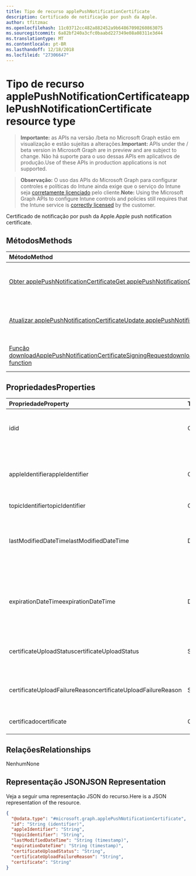 ```yaml
---
title: Tipo de recurso applePushNotificationCertificate
description: Certificado de notificação por push da Apple.
author: tfitzmac
ms.openlocfilehash: 11c03712cc482a882452a9b64867090260863075
ms.sourcegitcommit: 6a82bf240a3cfc0baabd227349e08a08311e3d44
ms.translationtype: MT
ms.contentlocale: pt-BR
ms.lasthandoff: 12/18/2018
ms.locfileid: "27306647"
---
```

# <a name="applepushnotificationcertificate-resource-type"></a><span data-ttu-id="ab1a9-103">Tipo de recurso applePushNotificationCertificate</span><span class="sxs-lookup"><span data-stu-id="ab1a9-103">applePushNotificationCertificate resource type</span></span>

> <span data-ttu-id="ab1a9-104">**Importante:** as APIs na versão /beta no Microsoft Graph estão em visualização e estão sujeitas a alterações.</span><span class="sxs-lookup"><span data-stu-id="ab1a9-104">**Important:** APIs under the / beta version in Microsoft Graph are in preview and are subject to change.</span></span> <span data-ttu-id="ab1a9-105">Não há suporte para o uso dessas APIs em aplicativos de produção.</span><span class="sxs-lookup"><span data-stu-id="ab1a9-105">Use of these APIs in production applications is not supported.</span></span>

> <span data-ttu-id="ab1a9-106">**Observação:** O uso das APIs do Microsoft Graph para configurar controles e políticas do Intune ainda exige que o serviço do Intune seja [corretamente licenciado](https://go.microsoft.com/fwlink/?linkid=839381) pelo cliente.</span><span class="sxs-lookup"><span data-stu-id="ab1a9-106">**Note:** Using the Microsoft Graph APIs to configure Intune controls and policies still requires that the Intune service is [correctly licensed](https://go.microsoft.com/fwlink/?linkid=839381) by the customer.</span></span>

<span data-ttu-id="ab1a9-107">Certificado de notificação por push da Apple.</span><span class="sxs-lookup"><span data-stu-id="ab1a9-107">Apple push notification certificate.</span></span>
## <a name="methods"></a><span data-ttu-id="ab1a9-108">Métodos</span><span class="sxs-lookup"><span data-stu-id="ab1a9-108">Methods</span></span>
|<span data-ttu-id="ab1a9-109">Método</span><span class="sxs-lookup"><span data-stu-id="ab1a9-109">Method</span></span>|<span data-ttu-id="ab1a9-110">Tipo de retorno</span><span class="sxs-lookup"><span data-stu-id="ab1a9-110">Return Type</span></span>|<span data-ttu-id="ab1a9-111">Descrição</span><span class="sxs-lookup"><span data-stu-id="ab1a9-111">Description</span></span>|
|:---|:---|:---|
|[<span data-ttu-id="ab1a9-112">Obter applePushNotificationCertificate</span><span class="sxs-lookup"><span data-stu-id="ab1a9-112">Get applePushNotificationCertificate</span></span>](../api/intune-devices-applepushnotificationcertificate-get.md)|[<span data-ttu-id="ab1a9-113">applePushNotificationCertificate</span><span class="sxs-lookup"><span data-stu-id="ab1a9-113">applePushNotificationCertificate</span></span>](../resources/intune-devices-applepushnotificationcertificate.md)|<span data-ttu-id="ab1a9-114">Ler propriedades e relações de objetos de [applePushNotificationCertificate](../resources/intune-devices-applepushnotificationcertificate.md).</span><span class="sxs-lookup"><span data-stu-id="ab1a9-114">Read properties and relationships of the [applePushNotificationCertificate](../resources/intune-devices-applepushnotificationcertificate.md) object.</span></span>|
|[<span data-ttu-id="ab1a9-115">Atualizar applePushNotificationCertificate</span><span class="sxs-lookup"><span data-stu-id="ab1a9-115">Update applePushNotificationCertificate</span></span>](../api/intune-devices-applepushnotificationcertificate-update.md)|[<span data-ttu-id="ab1a9-116">applePushNotificationCertificate</span><span class="sxs-lookup"><span data-stu-id="ab1a9-116">applePushNotificationCertificate</span></span>](../resources/intune-devices-applepushnotificationcertificate.md)|<span data-ttu-id="ab1a9-117">Atualizar as propriedades de um objeto de [applePushNotificationCertificate](../resources/intune-devices-applepushnotificationcertificate.md).</span><span class="sxs-lookup"><span data-stu-id="ab1a9-117">Update the properties of a [applePushNotificationCertificate](../resources/intune-devices-applepushnotificationcertificate.md) object.</span></span>|
|[<span data-ttu-id="ab1a9-118">Função downloadApplePushNotificationCertificateSigningRequest</span><span class="sxs-lookup"><span data-stu-id="ab1a9-118">downloadApplePushNotificationCertificateSigningRequest function</span></span>](../api/intune-devices-applepushnotificationcertificate-downloadapplepushnotificationcertificatesigningrequest.md)|<span data-ttu-id="ab1a9-119">Cadeia de caracteres</span><span class="sxs-lookup"><span data-stu-id="ab1a9-119">String</span></span>|<span data-ttu-id="ab1a9-120">Baixa a solicitação de assinatura de certificado de notificação por push da Apple</span><span class="sxs-lookup"><span data-stu-id="ab1a9-120">Download Apple push notification certificate signing request</span></span>|

## <a name="properties"></a><span data-ttu-id="ab1a9-121">Propriedades</span><span class="sxs-lookup"><span data-stu-id="ab1a9-121">Properties</span></span>
|<span data-ttu-id="ab1a9-122">Propriedade</span><span class="sxs-lookup"><span data-stu-id="ab1a9-122">Property</span></span>|<span data-ttu-id="ab1a9-123">Tipo</span><span class="sxs-lookup"><span data-stu-id="ab1a9-123">Type</span></span>|<span data-ttu-id="ab1a9-124">Descrição</span><span class="sxs-lookup"><span data-stu-id="ab1a9-124">Description</span></span>|
|:---|:---|:---|
|<span data-ttu-id="ab1a9-125">id</span><span class="sxs-lookup"><span data-stu-id="ab1a9-125">id</span></span>|<span data-ttu-id="ab1a9-126">Cadeia de caracteres</span><span class="sxs-lookup"><span data-stu-id="ab1a9-126">String</span></span>|<span data-ttu-id="ab1a9-127">O identificador exclusivo do certificado.</span><span class="sxs-lookup"><span data-stu-id="ab1a9-127">Unique Identifier for the certificate</span></span>|
|<span data-ttu-id="ab1a9-128">appleIdentifier</span><span class="sxs-lookup"><span data-stu-id="ab1a9-128">appleIdentifier</span></span>|<span data-ttu-id="ab1a9-129">Cadeia de caracteres</span><span class="sxs-lookup"><span data-stu-id="ab1a9-129">String</span></span>|<span data-ttu-id="ab1a9-130">Id da Apple da conta usada para criar o certificado de push do MDM.</span><span class="sxs-lookup"><span data-stu-id="ab1a9-130">Apple Id of the account used to create the MDM push certificate.</span></span>|
|<span data-ttu-id="ab1a9-131">topicIdentifier</span><span class="sxs-lookup"><span data-stu-id="ab1a9-131">topicIdentifier</span></span>|<span data-ttu-id="ab1a9-132">Cadeia de caracteres</span><span class="sxs-lookup"><span data-stu-id="ab1a9-132">String</span></span>|<span data-ttu-id="ab1a9-133">ID do tópico.</span><span class="sxs-lookup"><span data-stu-id="ab1a9-133">Topic Id.</span></span>|
|<span data-ttu-id="ab1a9-134">lastModifiedDateTime</span><span class="sxs-lookup"><span data-stu-id="ab1a9-134">lastModifiedDateTime</span></span>|<span data-ttu-id="ab1a9-135">DateTimeOffset</span><span class="sxs-lookup"><span data-stu-id="ab1a9-135">DateTimeOffset</span></span>|<span data-ttu-id="ab1a9-136">Data e hora da última modificação de certificado de notificações por push da Apple.</span><span class="sxs-lookup"><span data-stu-id="ab1a9-136">Last modified date and time for Apple push notification certificate.</span></span>|
|<span data-ttu-id="ab1a9-137">expirationDateTime</span><span class="sxs-lookup"><span data-stu-id="ab1a9-137">expirationDateTime</span></span>|<span data-ttu-id="ab1a9-138">DateTimeOffset</span><span class="sxs-lookup"><span data-stu-id="ab1a9-138">DateTimeOffset</span></span>|<span data-ttu-id="ab1a9-139">Data e hora do vencimento de certificado de notificações por push da Apple.</span><span class="sxs-lookup"><span data-stu-id="ab1a9-139">The expiration date and time for Apple push notification certificate.</span></span>|
|<span data-ttu-id="ab1a9-140">certificateUploadStatus</span><span class="sxs-lookup"><span data-stu-id="ab1a9-140">certificateUploadStatus</span></span>|<span data-ttu-id="ab1a9-141">String</span><span class="sxs-lookup"><span data-stu-id="ab1a9-141">String</span></span>|<span data-ttu-id="ab1a9-142">O status de carregamento de certificado.</span><span class="sxs-lookup"><span data-stu-id="ab1a9-142">The certificate upload status.</span></span>|
|<span data-ttu-id="ab1a9-143">certificateUploadFailureReason</span><span class="sxs-lookup"><span data-stu-id="ab1a9-143">certificateUploadFailureReason</span></span>|<span data-ttu-id="ab1a9-144">String</span><span class="sxs-lookup"><span data-stu-id="ab1a9-144">String</span></span>|<span data-ttu-id="ab1a9-145">O motivo pelo qual o carregamento do certificado falhou.</span><span class="sxs-lookup"><span data-stu-id="ab1a9-145">The reason the certificate upload failed.</span></span>|
|<span data-ttu-id="ab1a9-146">certificado</span><span class="sxs-lookup"><span data-stu-id="ab1a9-146">certificate</span></span>|<span data-ttu-id="ab1a9-147">Cadeia de caracteres</span><span class="sxs-lookup"><span data-stu-id="ab1a9-147">String</span></span>|<span data-ttu-id="ab1a9-148">Ainda não documentado</span><span class="sxs-lookup"><span data-stu-id="ab1a9-148">Not yet documented</span></span>|

## <a name="relationships"></a><span data-ttu-id="ab1a9-149">Relações</span><span class="sxs-lookup"><span data-stu-id="ab1a9-149">Relationships</span></span>
<span data-ttu-id="ab1a9-150">Nenhum</span><span class="sxs-lookup"><span data-stu-id="ab1a9-150">None</span></span>
## <a name="json-representation"></a><span data-ttu-id="ab1a9-151">Representação JSON</span><span class="sxs-lookup"><span data-stu-id="ab1a9-151">JSON Representation</span></span>
<span data-ttu-id="ab1a9-152">Veja a seguir uma representação JSON do recurso.</span><span class="sxs-lookup"><span data-stu-id="ab1a9-152">Here is a JSON representation of the resource.</span></span>
<!-- {
  "blockType": "resource",
  "keyProperty": "id",
  "@odata.type": "microsoft.graph.applePushNotificationCertificate"
}
-->
``` json
{
  "@odata.type": "#microsoft.graph.applePushNotificationCertificate",
  "id": "String (identifier)",
  "appleIdentifier": "String",
  "topicIdentifier": "String",
  "lastModifiedDateTime": "String (timestamp)",
  "expirationDateTime": "String (timestamp)",
  "certificateUploadStatus": "String",
  "certificateUploadFailureReason": "String",
  "certificate": "String"
}
```





